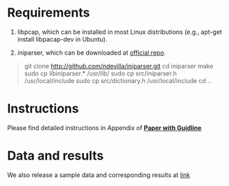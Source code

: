# Requirements

1. libpcap, which can be installed in most Linux distributions (e.g., apt-get install libpacap-dev in Ubuntu).

2. iniparser, which can be downloaded at [official repo](https://github.com/ndevilla/iniparser).
   
> git clone http://github.com/ndevilla/iniparser.git
> cd iniparser
> make
> sudo cp libiniparser.* /usr/lib/
> sudo cp src/iniparser.h /usr/local/include
> sudo cp src/dictionary.h /usr/local/include
> cd ..
   

# Instructions

Please find detailed instructions in Appendix of [**Paper with Guidline**](instructions.pdf)

# Data and results

We also release a sample data and corresponding results at [link](https://goo.gl/UKuQis)
